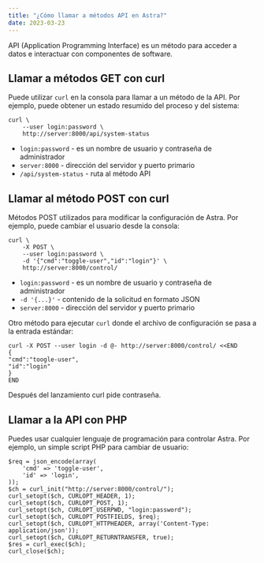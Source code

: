 ```yaml
---
title: "¿Cómo llamar a métodos API en Astra?"
date: 2023-03-23
---
```


API (Application Programming Interface) es un método para acceder a datos e interactuar con componentes de software.

## Llamar a métodos GET con curl[](https://help.cesbo.com/astra/admin-guide/api/call-api#call-get-methods-with-curl)

Puede utilizar `curl` en la consola para llamar a un método de la API. Por ejemplo, puede obtener un estado resumido del proceso y del sistema:

```
curl \
    --user login:password \
    http://server:8000/api/system-status
```

- `login:password` - es un nombre de usuario y contraseña de administrador
- `server:8000` - dirección del servidor y puerto primario
- `/api/system-status` - ruta al método API

## Llamar al método POST con curl[](https://help.cesbo.com/astra/admin-guide/api/call-api#call-post-method-with-curl)

Métodos POST utilizados para modificar la configuración de Astra. Por ejemplo, puede cambiar el usuario desde la consola:

```
curl \
    -X POST \
    --user login:password \
    -d '{"cmd":"toggle-user","id":"login"}' \
    http://server:8000/control/
```

- `login:password` - es un nombre de usuario y contraseña de administrador
- `-d '{...}'` - contenido de la solicitud en formato JSON
- `server:8000` - dirección del servidor y puerto primario

Otro método para ejecutar `curl` donde el archivo de configuración se pasa a la entrada estándar:

```
curl -X POST --user login -d @- http://server:8000/control/ <<END
{
"cmd":"toogle-user",
"id":"login"
}
END
```

Después del lanzamiento curl pide contraseña.

## Llamar a la API con PHP[](https://help.cesbo.com/astra/admin-guide/api/call-api#call-api-with-php)

Puedes usar cualquier lenguaje de programación para controlar Astra. Por ejemplo, un simple script PHP para cambiar de usuario:

```
$req = json_encode(array(
    'cmd' => 'toggle-user',
    'id' => 'login',
));
$ch = curl_init("http://server:8000/control/");
curl_setopt($ch, CURLOPT_HEADER, 1);
curl_setopt($ch, CURLOPT_POST, 1);
curl_setopt($ch, CURLOPT_USERPWD, "login:password");
curl_setopt($ch, CURLOPT_POSTFIELDS, $req);
curl_setopt($ch, CURLOPT_HTTPHEADER, array('Content-Type: application/json'));
curl_setopt($ch, CURLOPT_RETURNTRANSFER, true);
$res = curl_exec($ch);
curl_close($ch);
```
